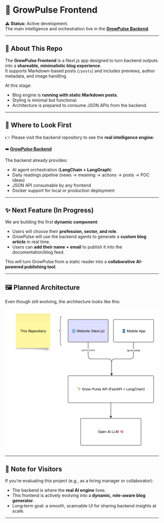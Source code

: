 # 🌿 GrowPulse Frontend

⚠️ **Status:** Active development.  
The main intelligence and orchestration live in the **[GrowPulse Backend](https://github.com/mejorandro/growpulse-backend)**.  

---

## 🚧 About This Repo
The **GrowPulse Frontend** is a Next.js app designed to turn backend outputs into a **shareable, minimalistic blog experience**.  
It supports Markdown-based posts (`/posts`) and includes previews, author metadata, and image handling.  

At this stage:
- Blog engine is **running with static Markdown posts**.  
- Styling is minimal but functional.  
- Architecture is prepared to consume JSON APIs from the backend.  

---

## 🔗 Where to Look First
👉 Please visit the backend repository to see the **real intelligence engine**:  

**➡️ [GrowPulse Backend](https://github.com/mejorandro/growpulse-backend)**

The backend already provides:
- AI agent orchestration (**LangChain + LangGraph**)  
- Daily readings pipeline (news → meaning → actions → posts → POC ideas)  
- JSON API consumable by any frontend  
- Docker support for local or production deployment  

---

## ✨ Next Feature (In Progress)
We are building the first **dynamic component**:
- Users will choose their **profession, sector, and role**.  
- GrowPulse will use the backend agents to generate a **custom blog article** in real time.  
- Users can **add their name + email** to publish it into the documentation/blog feed.  

This will turn GrowPulse from a static reader into a **collaborative AI-powered publishing tool**.

---

## 🖼️ Planned Architecture
Even though still evolving, the architecture looks like this:  

![GrowPulse Frontend Architecture](docs/ft-architecture-diagram.png)

---

## 📌 Note for Visitors
If you’re evaluating this project (e.g., as a hiring manager or collaborator):  
- The backend is where the **real AI engine** lives.  
- This frontend is actively evolving into a **dynamic, role-aware blog generator**.  
- Long‑term goal: a smooth, scannable UI for sharing backend insights at scale.  

---
